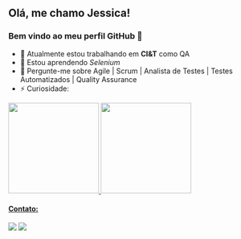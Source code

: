## Olá, me chamo Jessica! 
### Bem vindo ao meu perfil GitHub 👋

- 🔭 Atualmente estou trabalhando em **CI&T** como QA
- 🌱 Estou aprendendo *Selenium*
- 💬 Pergunte-me sobre Agile | Scrum | Analista de Testes | Testes Automatizados | Quality Assurance
- ⚡ Curiosidade:
<div>
<a href="https://github.com/jessica-martins">
<img height="180em" src="https://github-readme-stats.vercel.app/api/top-langs/?username=jessica-martins&layout=compact&langs_count=7&theme=cobalt"/>
<img height="180em" src="https://github-readme-stats.vercel.app/api?username=jessica-martins&show_icons=true&theme=cobalt&include_all_commits=true&count_private=true"/>
</div>
  

#### Contato: 
<a href="https://www.linkedin.com/in/jessica-alice-martins/" target="_blank"><img src="https://img.shields.io/badge/-LinkedIn-%230077B5?style=for-the-badge&logo=linkedin&logoColor=white" target="_blank"></a>
<a href = "mailto:jessicalice.sp@gmail.com"><img src="https://img.shields.io/badge/Gmail-D14836?style=for-the-badge&logo=gmail&logoColor=white" target="_blank"></a>
